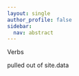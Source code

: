 ```yaml
---
layout: single
author_profile: false
sidebar:
  nav: abstract
---
```


Verbs

pulled out of site.data
